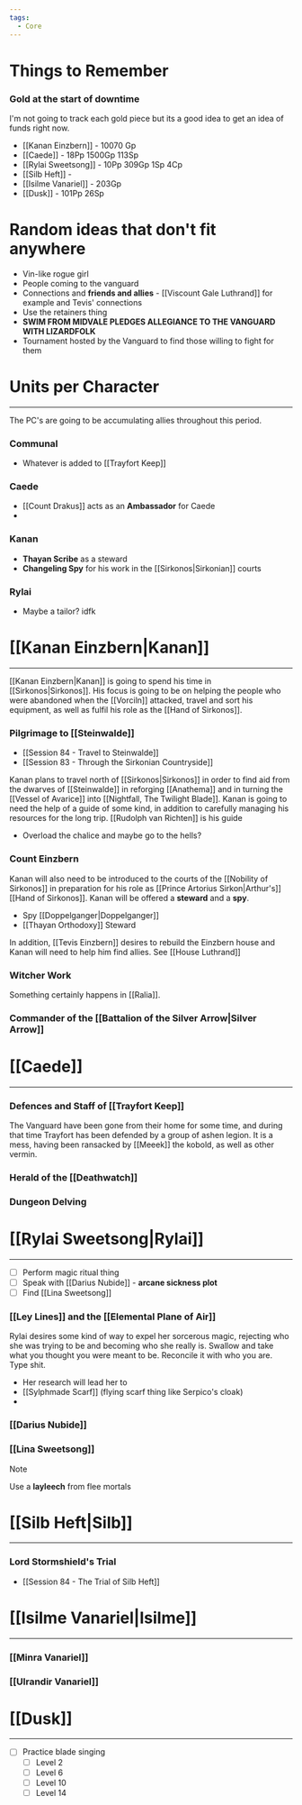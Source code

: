 ```yaml
---
tags:
  - Core
---
```

# Things to Remember
### Gold at the start of downtime
I'm not going to track each gold piece but its a good idea to get an idea of funds right now.

- [[Kanan Einzbern]] - 10070 Gp
- [[Caede]] - 18Pp 1500Gp 113Sp
- [[Rylai Sweetsong]] - 10Pp 309Gp 1Sp 4Cp
- [[Silb Heft]] - 
- [[Isilme Vanariel]] - 203Gp
- [[Dusk]] - 101Pp 26Sp


# Random ideas that don't fit anywhere

- Vin-like rogue girl
- People coming to the vanguard
- Connections and **friends and allies** - [[Viscount Gale Luthrand]] for example and Tevis' connections
- Use the retainers thing
- **SWIM FROM MIDVALE PLEDGES ALLEGIANCE TO THE VANGUARD WITH LIZARDFOLK**
- Tournament hosted by the Vanguard to find those willing to fight for them

# Units per Character
---
The PC's are going to be accumulating allies throughout this period.
### Communal
- Whatever is added to [[Trayfort Keep]]
### Caede
- [[Count Drakus]] acts as an **Ambassador** for Caede
- 
### Kanan
- **Thayan Scribe** as a steward
- **Changeling Spy** for his work in the [[Sirkonos|Sirkonian]] courts
### Rylai
- Maybe a tailor? idfk

# [[Kanan Einzbern|Kanan]]
---
[[Kanan Einzbern|Kanan]] is going to spend his time in [[Sirkonos|Sirkonos]]. His focus is going to be on helping the people who were abandoned when the [[Vorciln]] attacked, travel and sort his equipment, as well as fulfil his role as the [[Hand of Sirkonos]].

### Pilgrimage to [[Steinwalde]]

- [[Session 84 - Travel to Steinwalde]]
- [[Session 83 - Through the Sirkonian Countryside]]

Kanan plans to travel north of [[Sirkonos|Sirkonos]] in order to find aid from the dwarves of [[Steinwalde]] in reforging [[Anathema]] and in turning the [[Vessel of Avarice]] into [[Nightfall, The Twilight Blade]]. Kanan is going to need the help of a guide of some kind, in addition to carefully managing his resources for the long trip. [[Rudolph van Richten]] is his guide

- Overload the chalice and maybe go to the hells?

### Count Einzbern
Kanan will also need to be introduced to the courts of the [[Nobility of Sirkonos]] in preparation for his role as [[Prince Artorius Sirkon|Arthur's]] [[Hand of Sirkonos]]. Kanan will be offered a **steward** and a **spy**.

- Spy [[Doppelganger|Doppelganger]]
- [[Thayan Orthodoxy]] Steward

In addition, [[Tevis Einzbern]] desires to rebuild the Einzbern house and Kanan will need to help him find allies. See [[House Luthrand]]


### Witcher Work
Something certainly happens in [[Ralia]].

### Commander of the [[Battalion of the Silver Arrow|Silver Arrow]]


# [[Caede]]
---
### Defences and Staff of [[Trayfort Keep]]
The Vanguard have been gone from their home for some time, and during that time Trayfort has been defended by a group of ashen legion. It is a mess, having been ransacked by [[Meeek]] the kobold, as well as other vermin.

### Herald of the [[Deathwatch]]
### Dungeon Delving


# [[Rylai Sweetsong|Rylai]]
---
- [ ] Perform magic ritual thing
- [ ] Speak with [[Darius Nubide]] - **arcane sickness plot**
- [ ] Find [[Lina Sweetsong]]

### [[Ley Lines]] and the [[Elemental Plane of Air]]
Rylai desires some kind of way to expel her sorcerous magic, rejecting who she was trying to be and becoming who she really is. Swallow and take what you thought you were meant to be. Reconcile it with who you are. Type shit.

- Her research will lead her to 
- [[Sylphmade Scarf]] (flying scarf thing like Serpico's cloak)
- 

### [[Darius Nubide]]

### [[Lina Sweetsong]]


>[!Note]
>Use a **layleech** from flee mortals



# [[Silb Heft|Silb]]
---

### Lord Stormshield's Trial

- [[Session 84 - The Trial of Silb Heft]]

# [[Isilme Vanariel|Isilme]]
---
### [[Minra Vanariel]]


### [[Ulrandir Vanariel]]


# [[Dusk]]
---
- [ ] Practice blade singing
	- [ ] Level 2
	- [ ] Level 6
	- [ ] Level 10
	- [ ] Level 14